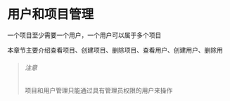 # 用户和项目管理

一个项目至少需要一个用户，一个用户可以属于多个项目

本章节主要介绍查看项目、创建项目、删除项目、查看用户、创建用户、删除用

> ###### 注意
> 项目和用户管理只能通过具有管理员权限的用户来操作


